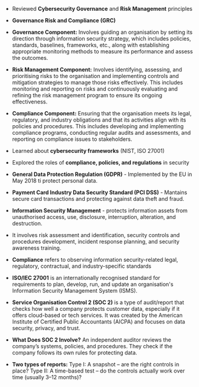 - Reviewed **Cybersecurity Governance** and **Risk Management** principles
- **Governance Risk and Compliance (GRC)**
- **Governance Component:** Involves guiding an organisation by setting its direction through information security strategy,  which includes policies, standards, baselines, frameworks, etc., along with establishing appropriate monitoring methods to measure its performance and assess the outcomes.
- **Risk Management Component:** Involves identifying, assessing, and prioritising risks to the organisation and implementing controls and mitigation strategies to manage those risks effectively. This includes monitoring and reporting on risks and continuously evaluating and refining the risk management program to ensure its ongoing effectiveness.
- **Compliance Component:** Ensuring that the organisation meets its legal, regulatory, and industry obligations and that its activities align with its policies and procedures. This includes developing and implementing compliance programs, conducting regular audits and assessments, and reporting on compliance issues to stakeholders.

- Learned about **cybersecurity frameworks** (NIST, ISO 27001)
- Explored the roles of **compliance, policies, and regulations** in security
- **General Data Protection Regulation (GDPR)** - Implemented by the EU in May 2018 ti protect personal data.
- **Payment Card Industry Data Security Standard (PCI DSS)** - Mantains secure card transactions and protecting against data theft and fraud.
- **Information Security Management** - protects information assets from unauthorised access, use, disclosure, interruption, alteration, and destruction.
- It involves risk assessment and identification, security controls and procedures development, incident response planning, and security awareness training.
- **Compliance** refers to observing information security-related legal, regulatory, contractual, and industry-specific standards
- **ISO/IEC 27001** is an internationally recognised standard for requirements to plan, develop, run, and update an organisation's Information Security Management System (ISMS).
- **Service Organisation Control 2 (SOC 2)** is a type of audit/report that checks how well a company protects customer data, especially if it offers cloud-based or tech services. It was created by the American Institute of Certified Public Accountants (AICPA) and focuses on data security, privacy, and trust.
- **What Does SOC 2 Involve?**
An independent auditor reviews the company’s systems, policies, and procedures.
They check if the company follows its own rules for protecting data.
- **Two types of reports:**
Type I: A snapshot – are the right controls in place?
Type II: A time-based test – do the controls actually work over time (usually 3–12 months)?
